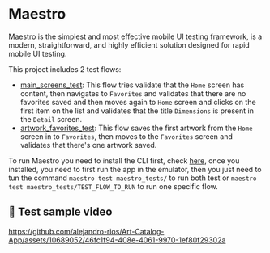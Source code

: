 # Maestro
[Maestro](https://maestro.mobile.dev/) is the simplest and most effective mobile UI testing framework, is a modern, straightforward, and highly 
efficient solution designed for rapid mobile UI testing.

This project includes 2 test flows:
- [main_screens_test](main_screens_test.yaml): This flow tries validate that the `Home` screen has content, then 
  navigates to `Favorites` and validates that there are no favorites saved and then moves again to `Home` screen and 
  clicks on the first item on the list and validates that the title `Dimensions` is present in the `Detail` screen.
- [artwork_favorites_test](artwork_favorites_test.yaml): This flow saves the first artwork from the `Home` screen in 
  to `Favorites`, then moves to the `Favorites` screen and validates that there's one artwork saved.

To run Maestro you need to install the CLI first, check [here](https://maestro.mobile.dev/getting-started/installing-maestro), once you installed, 
you need to first run the app in the emulator, then you just need to tun the command `maestro test maestro_tests/` 
to run both test or `maestro test maestro_tests/TEST_FLOW_TO_RUN` to run one specific flow.

## 🎥 Test sample video


https://github.com/alejandro-rios/Art-Catalog-App/assets/10689052/46fc1f94-408e-4061-9970-1ef80f29302a

